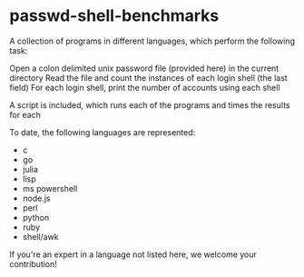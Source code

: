 # passwd-shell-benchmarks

A collection of programs in different languages, which perform the following task:

 Open a colon delimited unix password file (provided here) in the current directory
 Read the file and count the instances of each login shell (the last field)
 For each login shell, print the number of accounts using each shell

A script is included, which runs each of the programs and times the results for each

To date, the following languages are represented:

 *  c
 *  go
 *  julia
 *  lisp
 *  ms powershell
 *  node.js
 *  perl
 *  python
 *  ruby
 *  shell/awk

If you're an expert in a language not listed here, we welcome your contribution!


